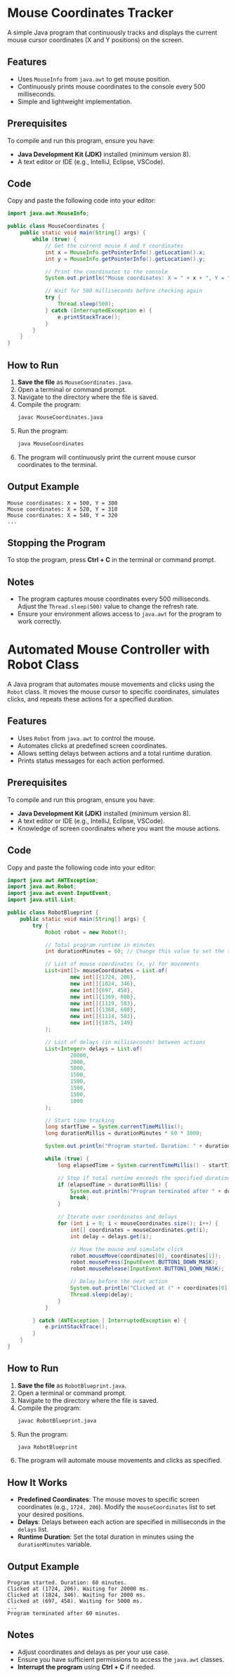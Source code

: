 # Mouse Coordinates Tracker

A simple Java program that continuously tracks and displays the current mouse cursor coordinates (X and Y positions) on the screen.

## Features
- Uses `MouseInfo` from `java.awt` to get mouse position.
- Continuously prints mouse coordinates to the console every 500 milliseconds.
- Simple and lightweight implementation.

## Prerequisites
To compile and run this program, ensure you have:
- **Java Development Kit (JDK)** installed (minimum version 8).
- A text editor or IDE (e.g., IntelliJ, Eclipse, VSCode).

## Code
Copy and paste the following code into your editor:

```java
import java.awt.MouseInfo;

public class MouseCoordinates {
    public static void main(String[] args) {
        while (true) {
            // Get the current mouse X and Y coordinates
            int x = MouseInfo.getPointerInfo().getLocation().x;
            int y = MouseInfo.getPointerInfo().getLocation().y;

            // Print the coordinates to the console
            System.out.println("Mouse coordinates: X = " + x + ", Y = " + y);

            // Wait for 500 milliseconds before checking again
            try {
                Thread.sleep(500);
            } catch (InterruptedException e) {
                e.printStackTrace();
            }
        }
    }
}
```

## How to Run
1. **Save the file** as `MouseCoordinates.java`.
2. Open a terminal or command prompt.
3. Navigate to the directory where the file is saved.
4. Compile the program:
   ```bash
   javac MouseCoordinates.java
   ```
5. Run the program:
   ```bash
   java MouseCoordinates
   ```
6. The program will continuously print the current mouse cursor coordinates to the terminal.

## Output Example
```
Mouse coordinates: X = 500, Y = 300
Mouse coordinates: X = 520, Y = 310
Mouse coordinates: X = 540, Y = 320
...
```

## Stopping the Program
To stop the program, press **Ctrl + C** in the terminal or command prompt.

## Notes
- The program captures mouse coordinates every 500 milliseconds. Adjust the `Thread.sleep(500)` value to change the refresh rate.
- Ensure your environment allows access to `java.awt` for the program to work correctly.

# Automated Mouse Controller with Robot Class

A Java program that automates mouse movements and clicks using the `Robot` class. It moves the mouse cursor to specific coordinates, simulates clicks, and repeats these actions for a specified duration.

## Features
- Uses `Robot` from `java.awt` to control the mouse.
- Automates clicks at predefined screen coordinates.
- Allows setting delays between actions and a total runtime duration.
- Prints status messages for each action performed.

## Prerequisites
To compile and run this program, ensure you have:
- **Java Development Kit (JDK)** installed (minimum version 8).
- A text editor or IDE (e.g., IntelliJ, Eclipse, VSCode).
- Knowledge of screen coordinates where you want the mouse actions.

## Code
Copy and paste the following code into your editor:

```java
import java.awt.AWTException;
import java.awt.Robot;
import java.awt.event.InputEvent;
import java.util.List;

public class RobotBlueprint {
    public static void main(String[] args) {
        try {
            Robot robot = new Robot();

            // Total program runtime in minutes
            int durationMinutes = 60; // Change this value to set the total duration

            // List of mouse coordinates (x, y) for movements
            List<int[]> mouseCoordinates = List.of(
                    new int[]{1724, 206},
                    new int[]{1824, 346},
                    new int[]{697, 458},
                    new int[]{1369, 608},
                    new int[]{1119, 583},
                    new int[]{1368, 608},
                    new int[]{1114, 583},
                    new int[]{1875, 149}
            );

            // List of delays (in milliseconds) between actions
            List<Integer> delays = List.of(
                    20000,
                    2000,
                    5000,
                    1500,
                    1500,
                    1500,
                    1500,
                    1000
            );

            // Start time tracking
            long startTime = System.currentTimeMillis();
            long durationMillis = durationMinutes * 60 * 1000;

            System.out.println("Program started. Duration: " + durationMinutes + " minutes.");

            while (true) {
                long elapsedTime = System.currentTimeMillis() - startTime;

                // Stop if total runtime exceeds the specified duration
                if (elapsedTime > durationMillis) {
                    System.out.println("Program terminated after " + durationMinutes + " minutes.");
                    break;
                }

                // Iterate over coordinates and delays
                for (int i = 0; i < mouseCoordinates.size(); i++) {
                    int[] coordinates = mouseCoordinates.get(i);
                    int delay = delays.get(i);

                    // Move the mouse and simulate click
                    robot.mouseMove(coordinates[0], coordinates[1]);
                    robot.mousePress(InputEvent.BUTTON1_DOWN_MASK);
                    robot.mouseRelease(InputEvent.BUTTON1_DOWN_MASK);

                    // Delay before the next action
                    System.out.println("Clicked at (" + coordinates[0] + ", " + coordinates[1] + "). Waiting for " + delay + " ms.");
                    Thread.sleep(delay);
                }
            }

        } catch (AWTException | InterruptedException e) {
            e.printStackTrace();
        }
    }
}
```

## How to Run
1. **Save the file** as `RobotBlueprint.java`.
2. Open a terminal or command prompt.
3. Navigate to the directory where the file is saved.
4. Compile the program:
   ```bash
   javac RobotBlueprint.java
   ```
5. Run the program:
   ```bash
   java RobotBlueprint
   ```
6. The program will automate mouse movements and clicks as specified.

## How It Works
- **Predefined Coordinates**: The mouse moves to specific screen coordinates (e.g., `1724, 206`). Modify the `mouseCoordinates` list to set your desired positions.
- **Delays**: Delays between each action are specified in milliseconds in the `delays` list.
- **Runtime Duration**: Set the total duration in minutes using the `durationMinutes` variable.

## Output Example
```
Program started. Duration: 60 minutes.
Clicked at (1724, 206). Waiting for 20000 ms.
Clicked at (1824, 346). Waiting for 2000 ms.
Clicked at (697, 458). Waiting for 5000 ms.
...
Program terminated after 60 minutes.
```

## Notes
- Adjust coordinates and delays as per your use case.
- Ensure you have sufficient permissions to access the `java.awt` classes.
- **Interrupt the program** using **Ctrl + C** if needed.
